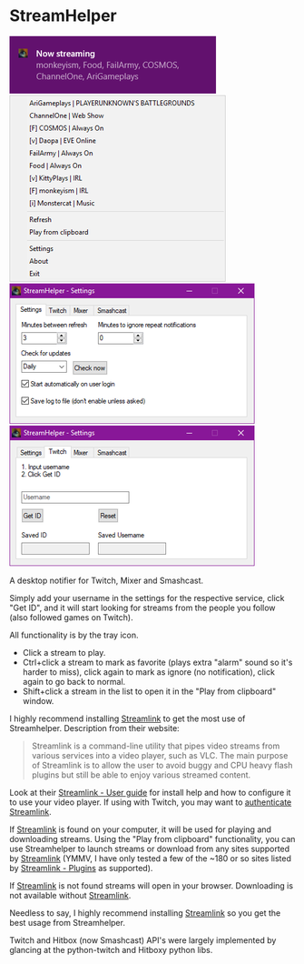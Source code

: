 # StreamHelper

![Screenshot #1](https://raw.githubusercontent.com/TzarAlkex/StreamHelper/master/Screenshot1.png "Screenshot #1")
![Screenshot #2](https://raw.githubusercontent.com/TzarAlkex/StreamHelper/master/Screenshot2.png "Screenshot #2")
![Screenshot #3](https://raw.githubusercontent.com/TzarAlkex/StreamHelper/master/Screenshot3.png "Screenshot #3")
![Screenshot #4](https://raw.githubusercontent.com/TzarAlkex/StreamHelper/master/Screenshot4.png "Screenshot #4")

A desktop notifier for Twitch, Mixer and Smashcast.

Simply add your username in the settings for the respective service, click "Get ID", and it will start looking for streams from the people you follow (also followed games on Twitch).

All functionality is by the tray icon.
* Click a stream to play.
* Ctrl+click a stream to mark as favorite (plays extra "alarm" sound so it's harder to miss), click again to mark as ignore (no notification), click again to go back to normal.
* Shift+click a stream in the list to open it in the "Play from clipboard" window.

I highly recommend installing [Streamlink](https://streamlink.github.io/) to get the most use of Streamhelper. Description from their website:
> Streamlink is a command-line utility that pipes video streams from various services into a video player, such as VLC. The main purpose of Streamlink is to allow the user to avoid buggy and CPU heavy flash plugins but still be able to enjoy various streamed content.

Look at their [Streamlink - User guide](https://streamlink.github.io/#user-guide) for install help and how to configure it to use your video player. If using with Twitch, you may want to [authenticate Streamlink](https://streamlink.github.io/cli.html#authenticating-with-twitch).

If [Streamlink](https://streamlink.github.io/) is found on your computer, it will be used for playing and downloading streams. Using the "Play from clipboard" functionality, you can use Streamhelper to launch streams or download from any sites supported by [Streamlink](https://streamlink.github.io/) (YMMV, I have only tested a few of the ~180 or so sites listed by [Streamlink - Plugins](https://streamlink.github.io/plugin_matrix.html) as supported).

If [Streamlink](https://streamlink.github.io/) is not found streams will open in your browser. Downloading is not available without [Streamlink](https://streamlink.github.io/).

Needless to say, I highly recommend installing [Streamlink](https://streamlink.github.io/) so you get the best usage from Streamhelper.

Twitch and Hitbox (now Smashcast) API's were largely implemented by glancing at the python-twitch and Hitboxy python libs.